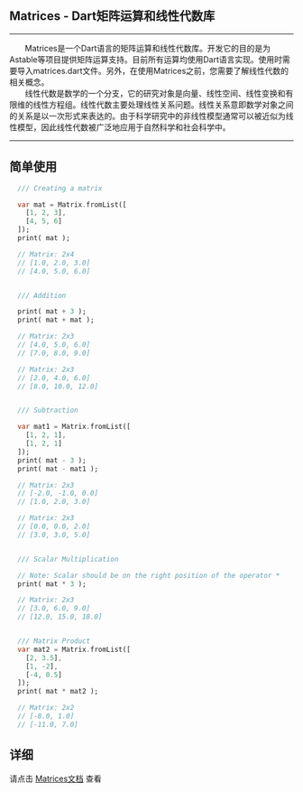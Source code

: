## Matrices - Dart矩阵运算和线性代数库  

****

&nbsp;&nbsp;&nbsp;&nbsp;&nbsp;&nbsp;&nbsp;Matrices是一个Dart语言的矩阵运算和线性代数库。开发它的目的是为Astable等项目提供矩阵运算支持。目前所有运算均使用Dart语言实现。使用时需要导入matrices.dart文件。另外，在使用Matrices之前，您需要了解线性代数的相关概念。<br>
&nbsp;&nbsp;&nbsp;&nbsp;&nbsp;&nbsp;&nbsp;线性代数是数学的一个分支，它的研究对象是向量、线性空间、线性变换和有限维的线性方程组。线性代数主要处理线性关系问题。线性关系意即数学对象之间的关系是以一次形式来表达的。由于科学研究中的非线性模型通常可以被近似为线性模型，因此线性代数被广泛地应用于自然科学和社会科学中。  

****

## 简单使用  

```dart
  /// Creating a matrix

  var mat = Matrix.fromList([
    [1, 2, 3],
    [4, 5, 6]
  ]);
  print( mat );

  // Matrix: 2x4
  // [1.0, 2.0, 3.0]
  // [4.0, 5.0, 6.0]


  /// Addition

  print( mat + 3 );
  print( mat + mat );

  // Matrix: 2x3
  // [4.0, 5.0, 6.0]
  // [7.0, 8.0, 9.0]

  // Matrix: 2x3
  // [2.0, 4.0, 6.0]
  // [8.0, 10.0, 12.0]


  /// Subtraction

  var mat1 = Matrix.fromList([
    [1, 2, 1],
    [1, 2, 1]
  ]);
  print( mat - 3 );
  print( mat - mat1 );

  // Matrix: 2x3
  // [-2.0, -1.0, 0.0]
  // [1.0, 2.0, 3.0]

  // Matrix: 2x3
  // [0.0, 0.0, 2.0]
  // [3.0, 3.0, 5.0]


  /// Scalar Multiplication

  // Note: Scalar should be on the right position of the operator *
  print( mat * 3 );

  // Matrix: 2x3
  // [3.0, 6.0, 9.0]
  // [12.0, 15.0, 18.0]


  /// Matrix Product
  var mat2 = Matrix.fromList([
    [2, 3.5],
    [1, -2],
    [-4, 0.5]
  ]);
  print( mat * mat2 );

  // Matrix: 2x2
  // [-8.0, 1.0]
  // [-11.0, 7.0]
```

## 详细  
请点击 [Matrices文档](https://abandoft.gitee.io/matrices/) 查看  